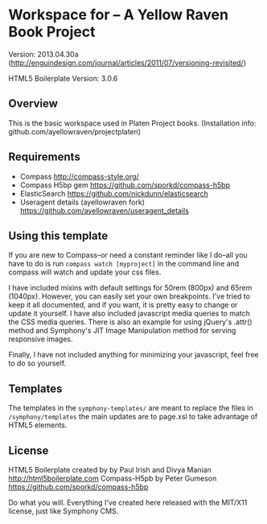 # Workspace for – A Yellow Raven Book Project 

Version: 2013.04.30a (http://enguindesign.com/journal/articles/2011/07/versioning-revisited/) 

HTML5 Boilerplate Version: 3.0.6

## Overview
This is the basic workspace used in Platen Project books. 
(Installation info: github.com/ayellowraven/projectplaten)

## Requirements
- Compass <http://compass-style.org/>
- Compass H5bp gem <https://github.com/sporkd/compass-h5bp>
- ElasticSearch <https://github.com/nickdunn/elasticsearch>
- Useragent details (ayellowraven fork) <https://github.com/ayellowraven/useragent_details>

## Using this template

If you are new to Compass–or need a constant reminder like I do–all you have to do is run `compass watch [myproject]` in the command line and compass will watch and update your css files.

I have included mixins with default settings for 50rem (800px) and 65rem (1040px). However, you can easily set your own breakpoints. I've tried to keep it all documented, and if you want, it is pretty easy to change or update it yourself. I have also included javascript media queries to match the CSS media queries. There is also an example for using jQuery's .attr() method and Symphony's JIT Image Manipulation method for serving responsive images.

Finally, I have not included anything for minimizing your javascript, feel free to do so yourself.

## Templates
The templates in the `symphony-templates/` are meant to replace the files in `/symphony/templates` the main updates are to page.xsl to take advantage of HTML5 elements.

## License
HTML5 Boilerplate created by by Paul Irish and Divya Manian http://html5boilerplate.com
Compass-H5pb by Peter Gumeson https://github.com/sporkd/compass-h5bp

Do what you will. Everything I've created here released with the MIT/X11 license, just like Symphony CMS.